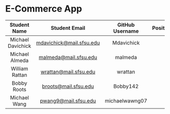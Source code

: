 # E-Commerce App


| Student Name | Student Email | GitHub Username | Position |
|    :---:     |     :---:     |     :---:       |     :---:       |
| Michael Davichick      |      mdavichick@mail.sfsu.edu         |       Mdavichick          | |
| Michael Almeda      |      malmeda@mail.sfsu.edu         |    malmeda             | |
| William Rattan      |   wrattan@mail.sfsu.edu            |   wrattan              | |
| Bobby Roots      |   broots@mail.sfsu.edu            |  Bobby142               | |
| Michael Wang     | pwang9@mail.sfsu.edu            |   michaelwawng07              | |


